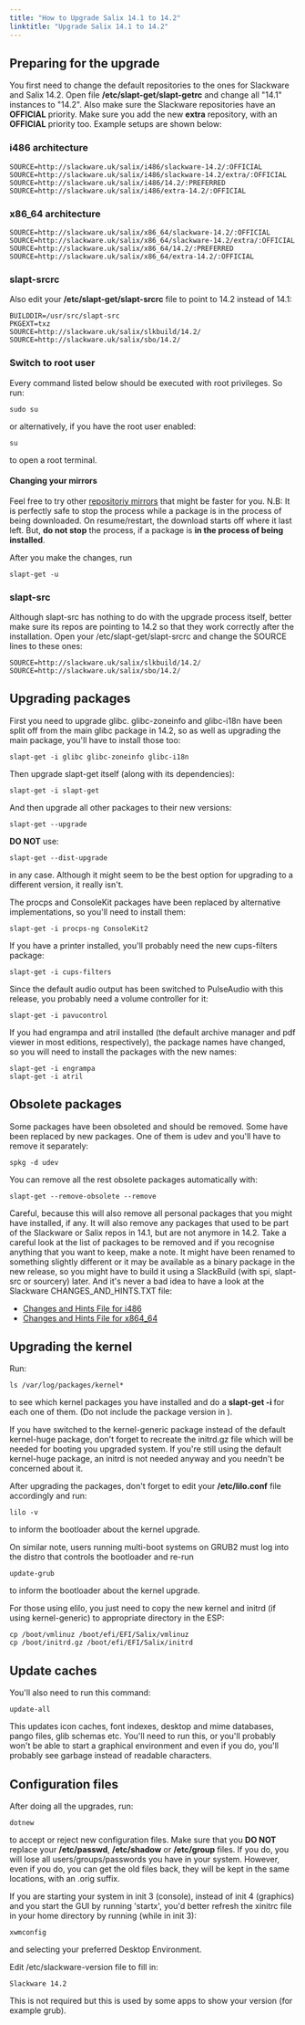 ```yaml
---
title: "How to Upgrade Salix 14.1 to 14.2"
linktitle: "Upgrade Salix 14.1 to 14.2"
---
```


## Preparing for the upgrade 


You first need to change the default repositories to the ones for Slackware and
Salix 14.2. Open file **/etc/slapt-get/slapt-getrc** and change all "14.1"
instances to "14.2". Also make sure the Slackware repositories have an
**OFFICIAL** priority. Make sure you add the new **extra** repository, with an
**OFFICIAL** priority too. Example setups are shown below:

### i486 architecture 

```
SOURCE=http://slackware.uk/salix/i486/slackware-14.2/:OFFICIAL
SOURCE=http://slackware.uk/salix/i486/slackware-14.2/extra/:OFFICIAL
SOURCE=http://slackware.uk/salix/i486/14.2/:PREFERRED
SOURCE=http://slackware.uk/salix/i486/extra-14.2/:OFFICIAL
```

### x86_64 architecture 

```
SOURCE=http://slackware.uk/salix/x86_64/slackware-14.2/:OFFICIAL
SOURCE=http://slackware.uk/salix/x86_64/slackware-14.2/extra/:OFFICIAL
SOURCE=http://slackware.uk/salix/x86_64/14.2/:PREFERRED
SOURCE=http://slackware.uk/salix/x86_64/extra-14.2/:OFFICIAL
```

### slapt-srcrc 

Also edit your **/etc/slapt-get/slapt-srcrc** file to point to 14.2 instead of
14.1:

```
BUILDDIR=/usr/src/slapt-src
PKGEXT=txz
SOURCE=http://slackware.uk/salix/slkbuild/14.2/
SOURCE=http://slackware.uk/salix/sbo/14.2/
```

### Switch to root user 

Every command listed below should be executed with root privileges. So run:

```
sudo su
```

or alternatively, if you have the root user enabled:

```
su
```

to open a root terminal.

#### Changing your mirrors 

Feel free to try other [repositoriy mirrors](/user/repository-mirrors) that might be
faster for you. N.B: It is perfectly safe to stop the process while a package
is in the process of being downloaded. On resume/restart, the download starts
off where it last left. But, **do not stop** the process, if a package is **in
the process of being installed**.

After you make the changes, run

```
slapt-get -u
```

### slapt-src 

Although slapt-src has nothing to do with the upgrade process itself, better
make sure its repos are pointing to 14.2 so that they work correctly after the
installation. Open your /etc/slapt-get/slapt-srcrc and change the SOURCE lines
to these ones:

```
SOURCE=http://slackware.uk/salix/slkbuild/14.2/
SOURCE=http://slackware.uk/salix/sbo/14.2/
```

## Upgrading packages 

First you need to upgrade glibc. glibc-zoneinfo and glibc-i18n have been split off from the main glibc package in 14.2, so as well as upgrading the main package, you'll have to install those too:

```
slapt-get -i glibc glibc-zoneinfo glibc-i18n
```
Then upgrade slapt-get itself (along with its dependencies):

```
slapt-get -i slapt-get
```
And then upgrade all other packages to their new versions:

```
slapt-get --upgrade
```

**DO NOT** use:

```
slapt-get --dist-upgrade
```
in any case. Although it might seem to be the best option for upgrading to a different version, it really isn't.

The procps and ConsoleKit packages have been replaced by alternative implementations, so you'll need to install them:

```
slapt-get -i procps-ng ConsoleKit2
```

If you have a printer installed, you'll probably need the new cups-filters package:

```
slapt-get -i cups-filters
```

Since the default audio output has been switched to PulseAudio with this release, you probably need a volume controller for it:

```
slapt-get -i pavucontrol
```

If you had engrampa and atril installed (the default archive manager and pdf viewer in most editions, respectively), the package names have changed, so you will need to install the packages with the new names:

```
slapt-get -i engrampa
slapt-get -i atril
```

## Obsolete packages 


Some packages have been obsoleted and should be removed. Some have been replaced by new packages. One of them is udev and you'll have to remove it separately:


```
spkg -d udev
```

You can remove all the rest obsolete packages automatically with:

```
slapt-get --remove-obsolete --remove
```

Careful, because this will also remove all personal packages that you might
have installed, if any. It will also remove any packages that used to be
part of the Slackware or Salix repos in 14.1, but are not anymore in 14.2.
Take a careful look at the list of packages to be removed and if you
recognise anything that you want to keep, make a note. It might have been
renamed to something slightly different or it may be available as a binary
package in the new release, so you might have to build it using a SlackBuild
(with spi, slapt-src or sourcery) later. And it's never a bad idea to have a
look at the Slackware CHANGES_AND_HINTS.TXT file:

* [Changes and Hints File for i486](https://slackware.uk/slackware/slackware-14.2/CHANGES_AND_HINTS.TXT)
* [Changes and Hints File for x864_64](https://slackware.uk/slackware/slackware64-14.2/CHANGES_AND_HINTS.TXT)

## Upgrading the kernel 

Run:

```
ls /var/log/packages/kernel*
```

to see which kernel packages you have installed and do a **slapt-get -i
<packagename>** for each one of them. (Do not include the package version in
**<packagename>**).

If you have switched to the kernel-generic package instead of the default
kernel-huge package, don't forget to recreate the initrd.gz file which will
be needed for booting you upgraded system. If you're still using the default
kernel-huge package, an initrd is not needed anyway and you needn't be
concerned about it.

After upgrading the packages, don't forget to edit your **/etc/lilo.conf**
file accordingly and run:

```
lilo -v
```

to inform the bootloader about the kernel upgrade.

On similar note, users running multi-boot systems on GRUB2 must log into the
distro that controls the bootloader and re-run

```
update-grub
```

to inform the bootloader about the kernel upgrade.

For those using elilo, you just need to copy the new kernel and initrd (if
using kernel-generic) to appropriate directory in the ESP:

```
cp /boot/vmlinuz /boot/efi/EFI/Salix/vmlinuz
cp /boot/initrd.gz /boot/efi/EFI/Salix/initrd
```

## Update caches 

You'll also need to run this command:

```
update-all
```

This updates icon caches, font indexes, desktop and mime databases, pango
files, glib schemas etc. You'll need to run this, or you'll probably won't
be able to start a graphical environment and even if you do, you'll probably
see garbage instead of readable characters.

## Configuration files 

After doing all the upgrades, run:

```
dotnew
```

to accept or reject new configuration files. Make sure that you **DO NOT**
replace your **/etc/passwd**, **/etc/shadow** or **/etc/group** files. If
you do, you will lose all users/groups/passwords you have in your system.
However, even if you do, you can get the old files back, they will be kept
in the same locations, with an .orig suffix.

If you are starting your system in init 3 (console), instead of init 4
(graphics) and you start the GUI by running 'startx', you'd better refresh the
xinitrc file in your home directory by running (while in init 3):

```
xwmconfig
```

and selecting your preferred Desktop Environment.

Edit /etc/slackware-version file to fill in:

```
Slackware 14.2
```

This is not required but this is used by some apps to show your version (for
example grub).


